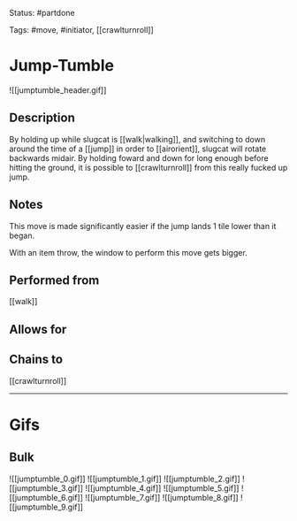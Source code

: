 Status: #partdone

Tags: #move, #initiator, [[crawlturnroll]]

# Jump-Tumble
![[jumptumble_header.gif]]
## Description
By holding up while slugcat is [[walk|walking]], and switching to down around the time of a [[jump]] in order to [[airorient]], slugcat will rotate backwards midair. By holding foward and down for long enough before hitting the ground, it is possible to [[crawlturnroll]] from this really fucked up jump.

## Notes
This move is made significantly easier if the jump lands 1 tile lower than it began.

With an item throw, the window to perform this move gets bigger.

## Performed from
[[walk]]

## Allows for


## Chains to
[[crawlturnroll]]

___
# Gifs
## Bulk
![[jumptumble_0.gif]]
![[jumptumble_1.gif]]
![[jumptumble_2.gif]]
![[jumptumble_3.gif]]
![[jumptumble_4.gif]]
![[jumptumble_5.gif]]
![[jumptumble_6.gif]]
![[jumptumble_7.gif]]
![[jumptumble_8.gif]]
![[jumptumble_9.gif]]
